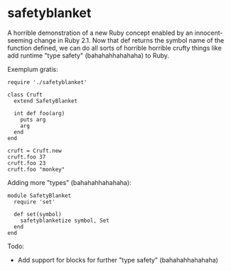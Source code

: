 safetyblanket
=============

A horrible demonstration of a new Ruby concept enabled by an innocent-seeming change in Ruby 2.1. Now that def returns the symbol name of the function defined, we can do all sorts of horrible horrible crufty things like add runtime "type safety" (bahahahhahahaha) to Ruby.

Exemplum gratis:

    require './safetyblanket'

    class Cruft
      extend SafetyBlanket
  
      int def foo(arg)
        puts arg
        arg
      end
    end

    cruft = Cruft.new
    cruft.foo 37
    cruft.foo 23
    cruft.foo "monkey"

Adding more "types" (bahahahhahahaha):

    module SafetyBlanket
      require 'set'
  
      def set(symbol)
        safetyblanketize symbol, Set
      end
    end

Todo:
* Add support for blocks for further "type safety" (bahahahhahahaha)
